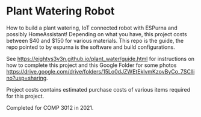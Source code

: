 # Plant Watering Robot

How to build a plant watering, IoT connected robot with ESPurna and possibly HomeAssistant!
Depending on what you have, this project costs between $40 and $150 for various materials.
This repo is the guide, the repo pointed to by espurna is the software and build configurations.

See https://eightys3v3n.github.io/plant_water/guide.html for instructions on how to complete this project and this Google Folder for some photos https://drive.google.com/drive/folders/15Lo0dJZWEtEklvmKzovByCo_7SCllino?usp=sharing.

Project costs contains estimated purchase costs of various items required for this project.

Completed for COMP 3012 in 2021.
